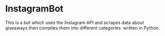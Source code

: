 # InstagramBot

This is a bot which uses the Instagram API and scrapes data about giveaways then compiles them into different categories.
written in Python.




